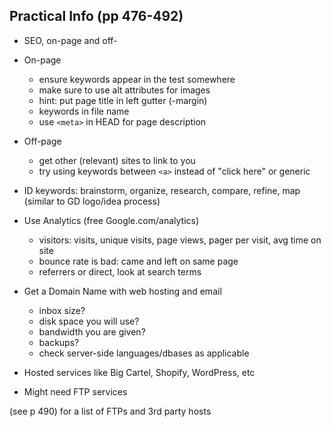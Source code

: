 ## Practical Info (pp 476-492)

+ SEO, on-page and off-
+ On-page
    - ensure keywords appear in the test somewhere
    - make sure to use alt attributes for images
    - hint: put page title in left gutter (-margin)
    - keywords in file name
    - use `<meta>` in HEAD for page description

+ Off-page
    - get other (relevant) sites to link to you
    - try using keywords between `<a>` instead of "click here" or generic

+ ID keywords: brainstorm, organize, research, compare, refine, map (similar to GD logo/idea process)

+ Use Analytics (free Google.com/analytics)
    - visitors: visits, unique visits, page views, pager per visit, avg time on site
    - bounce rate is bad: came and left on same page
    - referrers or direct, look at search terms

+ Get a Domain Name with web hosting and email 
    - inbox size?
    - disk space you will use?
    - bandwidth you are given?
    - backups?
    - check server-side languages/dbases as applicable

+ Hosted services like Big Cartel, Shopify, WordPress, etc

+ Might need FTP services

(see p 490) for a list of FTPs and 3rd party hosts

